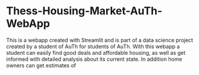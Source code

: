 # Thess-Housing-Market-AuTh-WebApp
This is a webapp created with Streamlit and is part of a data science project created by a student of AuTh for students of AuTh. With this webapp a student can easily find good deals and affordable housing, as well as get informed with detailed analysis about its current state. In addition home owners can get estimates of
